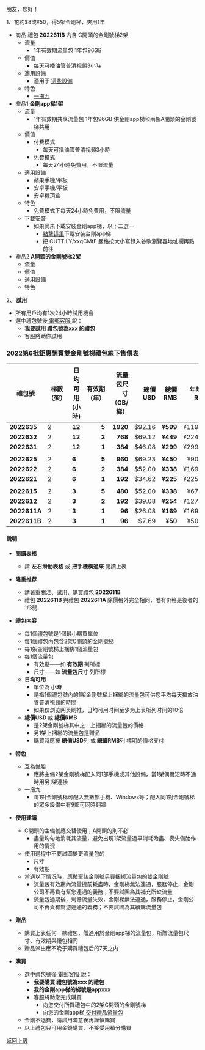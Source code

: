 朋友，您好！

1、花約$8或¥50，得5架金剛梯，爽用1年
- 商品 禮包<strong> 2022611B </strong> 内含 C開頭的金剛號梯2架
  - 流量
    - 1年有效期流量包 1年包96GB
  - 價值
    - 每天可播油管普清视頻3小時
  - 適用設備
    - 適用于 [這些設備](https://github.com/a2zitpro/web/blob/master/LadderFree/kkDictionary/KKLadderConfigration/KKLadderConfigration.md)
  - 特色
    - [一拖九](https://github.com/a2zitpro/web/blob/master/LadderFree/kkDictionary/OneForNine.md)
- 贈品1<strong> 金剛app梯1架</strong> 
  - 流量
    - 1年有效期共享流量包 1年包96GB 供金剛app梯和兩架A開頭的金剛號梯共用
  - 價值
    - 付費模式
      - 每天可播油管普清视頻3小時
    - 免費模式
      - 每天24小時免費用，不限流量
  - 適用設備
    - 蘋果手機/平板
    - 安卓手機/平板
    - 安卓機頂盒
  - 特色
    - 免費模式下每天24小時免費用，不限流量
  - 下載安裝
    - 如果尚未下載安裝金剛app梯，以下二選一
      - [點擊這里](CUTT.LY/xxqCMtF)下載安裝金剛app梯
      - 把 CUTT.LY/xxqCMtF 嚴格按大小寫録入谷歌瀏覽器地址欄再點前往
- 贈品2<strong> A開頭的金剛號梯2架</strong> 
  - 流量
  - 價值
  - 適用設備
  - 特色

2、<Strong> 試用 </Strong>
  - 所有用戶均有1次24小時試用機會
  - 選中禮包號後[ 電郵客服 ](mailto:cs@a2zit.us)說：
    - <strong> 我要試用 禮包號為xxx 的禮包</strong>
    - 客服將助你試用



### 2022第6批鉅惠酬賓雙金剛號梯禮包線下售價表


|禮包號| 梯數（架） | 日均可用(小時)| 有效期（年） | 流量包尺寸（GB/梯） | 總價 USD| 總價 RMB| 年均價RMB|月均價RMB| 匯率 | 線下限售(單) |
|-----|-----|-------|---:|---:|-------:|------:|------:|----:|---|------|
| <strong> 2022635|2| <strong> 12| <strong> 5| <strong> 1920|$92.16| <strong> ¥599|¥119.81|¥9.98 | 6.50 |10,000|
| <strong> 2022632|2| <strong> 12| <strong> 2| <strong> 768|$69.12| <strong> ¥449|¥224.50 |¥18.71| 6.50 |10,000 |
| <strong> 2022631|2| <strong> 12| <strong> 1| <strong> 384|$46.08| <strong> ¥299|¥299.00 |¥24.92| 6.50 |10,000 |
||||||||||||
| <strong> 2022625|2| <strong> 6| <strong> 5| <strong> 960|$69.23| <strong> ¥450|¥90.00|¥7.50| 6.50 |10,000|
| <strong> 2022622|2| <strong> 6| <strong> 2| <strong> 384|$52.00| <strong> ¥338|¥169.00 |¥14.08| 6.50 |10,000 |
| <strong> 2022621|2| <strong> 6| <strong> 1| <strong> 192|$34.62| <strong> ¥225|¥225.00 |¥18.75| 6.50 |10,000 |
||||||||||||
| <strong> 2022615|2| <strong> 3| <strong> 5| <strong> 480|$52.00| <strong> ¥338|¥67.60| ¥5.63 | 6.50 |10,000|
| <strong> 2022612|2| <strong> 3| <strong> 2| <strong> 192|$39.08| <strong> ¥254|¥127.00 |¥10.58| 6.50 |10,000 |
| <strong> 2022611A|2| <strong> 3| <strong> 1| <strong> 96|$26.08| <strong> ¥169|¥169.00 |¥14.08| 6.50 |10,000 |
| <strong> 2022611B|2| <strong> 3| <strong> 1| <strong>  96| $7.69| <strong> ¥50|¥50.00 |¥4.17| 6.50 |10,000 |

#### 說明

<!--
- 上表所列禮包是為酬謝長期跟隨金剛的忠誠用戶而備
- 對金剛公司品德、產品質量尚持懷疑態度的新用戶請繞行
-->
- <Strong> 閱讀表格</Strong>
  - 請 <Strong>左右滑動表格</Strong> 或 <Strong>把手機橫過來</Strong> 閱讀上表
- <Strong>隆重推荐 </Strong>
  - 請著重關注、試用、購買禮包<Strong> 2022611B  </Strong>
  - 禮包<Strong> 2022611B  </Strong>與禮包<Strong> 2022611A  </Strong>除價格外完全相同，唯有价格是後者的1/3弱
- <Strong>禮包内容 </Strong>
  - 每1個禮包號是1個最小購買單位
  - 每1個禮包內包含2架C開頭的金剛號梯
  - 每1架金剛號梯上捆綁1個流量包
  - 每1個流量包
    - 有效期——如<strong> 有效期 </strong>列所標
    - 尺寸——如<strong> 流量包尺寸 </strong>列所標
  - <strong>日均可用 </strong>
    - 單位為<strong> 小時</strong>
    - 是指1個禮包號內的1架金剛號梯上捆綁的流量包可供您平均每天播放油管普清視頻的時間
    - 如果仅浏览网页刷推，日均可用时间至少为上表所列时间的10倍
  - <strong>總價USD </strong>或<strong> 總價RMB </strong>
    - 是2架金剛號梯其中之一上捆綁的流量包的價格
    - 另1架上捆綁的流量包是贈品
    - 購買時應按<strong> 總價USD</strong>列 或<strong> 總價RMB</strong>列 標明的價格支付
- <Strong> 特色 </Strong>
  - 互為備胎
    - 應將主備2架金剛號梯配入同1部手機或其他設備，當1架偶爾短時不通時用另1架連接
  - 一拖九
    - 每1對金剛號梯可配入無數部手機、Windows等；配入同1對金剛號梯的眾多設備中有9部可同時翻牆
- <Strong> 使用建議 </Strong>
  - C開頭的主備號應交替使用；A開頭的則不必
    - 盡量均勻地消耗其流量，避免出現1架流量過早消耗殆盡、喪失備胎作用的情況
  - 使用過程中不要試圖變更流量包的
    - 尺寸
    - 有效期
  - 當遇以下情況時，應拋棄該金剛號另買捆綁流量包的雙金剛號
    - 流量包有效期內流量提前耗盡時，金剛梯無法連通，服務停止，金剛公司不再負有幫您連通的義務；不要試圖為其補充所缺流量
    - 流量包過期後，剩餘流量失效，金剛梯無法連通，服務停止，金剛公司不再負有幫您連通的義務；不要試圖為其續購流量包


- <Strong> 贈品 </Strong>
  - 購買上表任何一款禮包，贈適用於金剛app梯的流量包，所贈流量包尺寸、有效期與禮包相同
  - 贈品派出應不晚于購買禮包后的7天之内

- <Strong> 購買 </Strong>
  - 選中禮包號後[ 電郵客服 ](mailto:cs@a2zit.us)說：
    - <strong> 我要購買 禮包號為xxx 的禮包</strong>
    - <strong> 我的金剛app梯的梯號是appxxx</strong>
    - 客服將助您完成購買
      - 向您交付所買禮包中的2架C開頭的金剛號梯
      - 向您的金剛app梯[ 交付贈品流量包 ](https://github.com/atzitpro/web/blob/master/LadderFree/kkDictionary/Price/DeliveryPoints.md)
  - 金剛不退費，請試用滿意後再謹慎購買
  - 以上禮包只可用金錢購買，不接受用積分購買


[返回上級](https://github.com/a2zitpro/web/blob/master/LadderFree/kkDictionary/Price/KKDTPrice.md)
